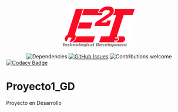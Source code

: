 <p align="center"><img src="Imagenes/Logo_Final.png" width="196px"><p>

&nbsp;&nbsp;&nbsp;&nbsp;&nbsp;&nbsp;&nbsp;&nbsp;&nbsp;&nbsp;&nbsp;&nbsp;&nbsp;
![Dependencies](https://img.shields.io/badge/dependencies-up%20to%20date-brightgreen.svg)
[![GitHub Issues](https://img.shields.io/github/issues/anfederico/flaskex.svg)](https://github.com/Eduzc07/flaskex/issues)
![Contributions welcome](https://img.shields.io/badge/contributions-welcome-orange.svg)
[![Codacy Badge](https://api.codacy.com/project/badge/Grade/ef2f8f65c67a4043a9362fa6fb4f487a)](https://www.codacy.com/app/RDCH106/Flaskex?utm_source=github.com&amp;utm_medium=referral&amp;utm_content=RDCH106/Flaskex&amp;utm_campaign=Badge_Grade)

# Proyecto1_GD

Proyecto en Desarrollo
